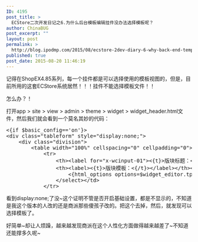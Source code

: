 ```yaml
---
ID: 4195
post_title: >
  ECStore二次开发日记之6.为什么后台模板编辑挂件没办法选择模板呢？
author: ChinaBUG
post_excerpt: ""
layout: post
permalink: >
  http://blog.ipodmp.com/2015/08/ecstore-2dev-diary-6-why-back-end-template-editing-pendant-cant-choose-template.html
published: true
post_date: 2015-08-20 11:46:19
---
```

<p>
	记得在ShopEX4.85系列，每一个挂件都是可以选择使用的模板视图的，但是，目前所用的这套ECStore系统居然！！！挂件不能选择模板文件！！
</p>

<p>
	怎么办？！
</p>

<p>
	打开app &gt; site &gt; view &gt; admin &gt; theme &gt; widget &gt; widget_header.html文件，然后我们就会看到一个莫名其妙的代码：
</p>

<pre>
&lt;{if $basic_config==&#39;on&#39;}&gt;
&lt;div class=&quot;tableform&quot; style=&quot;display:none;&quot;&gt;
&nbsp;&nbsp;&nbsp; &lt;div class=&quot;division&quot;&gt;
&nbsp;&nbsp;&nbsp;&nbsp;&nbsp;&nbsp;&nbsp; &lt;table width=&quot;100%&quot; cellspacing=&quot;0&quot; cellpadding=&quot;0&quot;&gt;
&nbsp;&nbsp;&nbsp;&nbsp;&nbsp;&nbsp;&nbsp;&nbsp;&nbsp;&nbsp;&nbsp; &lt;tr&gt;
&nbsp;&nbsp;&nbsp;&nbsp;&nbsp;&nbsp;&nbsp;&nbsp;&nbsp;&nbsp;&nbsp;&nbsp;&nbsp;&nbsp;&nbsp; &lt;th&gt;&lt;label for=&quot;x-wcinput-01&quot;&gt;&lt;{t}&gt;版块标题：&lt;{/t}&gt;&lt;/label&gt;&lt;/th&gt;&lt;td&gt;&lt;input id=&quot;x-wcinput-01&quot; name=&quot;__wg[title]&quot; value=&quot;&lt;{$widgets_title}&gt;&quot; /&gt;&lt;/td&gt;
&nbsp;&nbsp;&nbsp;&nbsp;&nbsp;&nbsp;&nbsp;&nbsp;&nbsp;&nbsp;&nbsp;&nbsp;&nbsp;&nbsp;&nbsp; &lt;th&gt;&lt;label&gt;&lt;{t}&gt;版块模板：&lt;{/t}&gt;&lt;/label&gt;&lt;/th&gt;&lt;td&gt; &lt;select name=&quot;__wg[tpl]&quot;&gt;
&nbsp;&nbsp; &nbsp;&nbsp;&nbsp; &nbsp;&nbsp;&nbsp; &nbsp;&nbsp;&nbsp;&nbsp;&nbsp;&nbsp;&nbsp;&nbsp; &lt;{html_options options=$widget_editor.tpls selected=$widgets_tpl}&gt;
&nbsp;&nbsp; &nbsp;&nbsp;&nbsp; &nbsp;&nbsp;&nbsp; &nbsp;&nbsp;&nbsp; &nbsp;&lt;/select&gt;&lt;/td&gt;
&nbsp;&nbsp;&nbsp;&nbsp;&nbsp;&nbsp;&nbsp;&nbsp;&nbsp;&nbsp;&nbsp; &lt;/tr&gt;</pre>

<p>
	看到display:none;了没~这个证明不管是否开启基础设置，都是不显示的，不知道是我这个版本的人改的还是商派那些傻孩子改的。把这个去掉，然后，就发现可以选择模板了。
</p>

<p>
	好简单~却让人烦躁，越来越发现商派在这个人性化方面做得越来越差了~不知道还能撑多久呢~
</p>

<p>
	&nbsp;
</p>